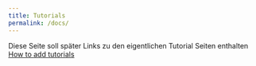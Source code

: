 ```yaml
---
title: Tutorials
permalink: /docs/
---
```

Diese Seite soll später Links zu den eigentlichen Tutorial Seiten enthalten
[How to add tutorials](https://ecksteind.github.io/docs/how-to-add-tutorials/)